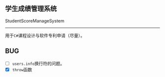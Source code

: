 ## 学生成绩管理系统
StudentScoreManageSystem

---

用于`C#`课程设计与软件专利申请（尽量）。

## BUG

- [ ] `users.info`换行符的问题。
- [x] `throw`函数